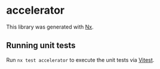 # accelerator

This library was generated with [Nx](https://nx.dev).

## Running unit tests

Run `nx test accelerator` to execute the unit tests via [Vitest](https://vitest.dev/).

